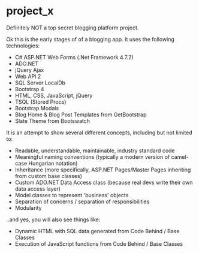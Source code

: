 # project_x

Definitely NOT a top secret blogging platform project.

Ok this is the early stages of of a blogging app. It uses the following technologies:

- C# ASP.NET Web Forms (.Net Framework 4.7.2)
- ADO.NET
- jQuery Ajax
- Web API 2
- SQL Server LocalDb
- Bootstrap 4
- HTML, CSS, JavaScript, jQuery
- TSQL (Stored Procs)
- Bootstrap Modals
- Blog Home & Blog Post Templates from GetBootstrap
- Slate Theme from Bootswatch

It is an attempt to show several different concepts, including but not limited to:

- Readable, understandable, maintainable, industry standard code
- Meaningful naming conventions (typically a modern version of camel-case Hungarian notation)
- Inheritance (more specifically, ASP.NET Pages/Master Pages inheriting from custom base classes)
- Custom ADO.NET Data Access class (because real devs write their own data access layer)
- Model classes to represent 'business' objects
- Separation of concerns / separation of responsibilities
- Modularity

..and yes, you will also see things like:

- Dynamic HTML with SQL data generated from Code Behind / Base Classes
- Execution of JavaScript functions from Code Behind /  Base Classes





